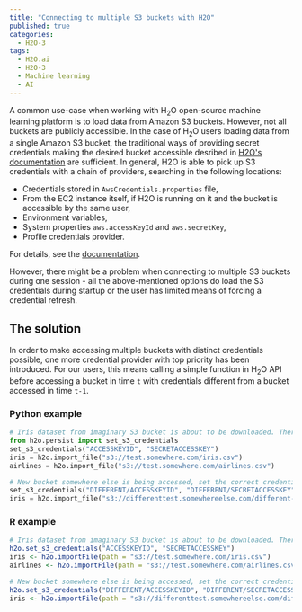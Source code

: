 ```yaml
---
title: "Connecting to multiple S3 buckets with H2O"
published: true
categories:
  - H2O-3
tags:
  - H2O.ai
  - H2O-3
  - Machine learning
  - AI
---
```


A common use-case when working with H<sub>2</sub>O open-source machine learning platform is to load data from Amazon S3 buckets. However, not all buckets are publicly accessible. In the case of H<sub>2</sub>O users loading data from a single Amazon S3 bucket, the traditional ways of providing secret credentials making the desired bucket accessible desribed in [H2O's documentation](http://docs.h2o.ai/h2o/latest-stable/h2o-docs/cloud-integration/ec2-and-s3.html) are sufficient. In general, H2O is able to pick up S3 credentials with a chain of providers, searching in the following locations:

- Credentials stored in `AwsCredentials.properties` file,
- From the EC2 instance itself, if H2O is running on it and the bucket is accessible by the same user,
- Environment variables,
- System properties `aws.accessKeyId` and `aws.secretKey`,
- Profile credentials provider.

For details, see the [documentation](http://docs.h2o.ai/h2o/latest-stable/h2o-docs/cloud-integration/ec2-and-s3.html).

However, there might be a problem when connecting to multiple S3 buckets during one session - all the above-mentioned options do load the S3 credentials during startup or the user has limited means of forcing a credential refresh.


## The solution

In order to make accessing multiple buckets with distinct credentials possible, one more credential provider with top priority has been introduced. For our users, this means calling a simple function in H<sub>2</sub>O API before accessing a bucket in time `t` with credentials  different from a bucket accessed in time `t-1`.

### Python example

```python
# Iris dataset from imaginary S3 bucket is about to be downloaded. There are no credentials set anywhere, so the call to set them is made right before the call.
from h2o.persist import set_s3_credentials
set_s3_credentials("ACCESSKEYID", "SECRETACCESSKEY")
iris = h2o.import_file("s3://test.somewhere.com/iris.csv")
airlines = h2o.import_file("s3://test.somewhere.com/airlines.csv")

# New bucket somewhere else is being accessed, set the correct credentials
set_s3_credentials("DIFFERENT/ACCESSKEYID", "DIFFERENT/SECRETACCESSKEY")
iris = h2o.import_file("s3://differenttest.somewhereelse.com/different-iris.csv")
```

### R example


```R
# Iris dataset from imaginary S3 bucket is about to be downloaded. There are no credentials set anywhere, so the call to set them is made right before the call.
h2o.set_s3_credentials("ACCESSKEYID", "SECRETACCESSKEY")
iris <- h2o.importFile(path = "s3://test.somewhere.com/iris.csv")
airlines <- h2o.importFile(path = "s3://test.somewhere.com/airlines.csv")

# New bucket somewhere else is being accessed, set the correct credentials
h2o.set_s3_credentials("DIFFERENT/ACCESSKEYID", "DIFFERENT/SECRETACCESSKEY")
iris <- h2o.importFile(path = "s3://differenttest.somewhereelse.com/different-iris.csv")
```